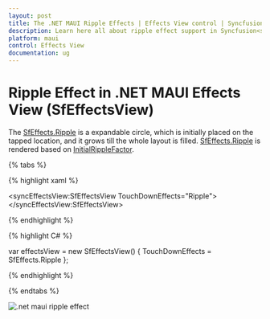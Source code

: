 ```yaml
---
layout: post
title: The .NET MAUI Ripple Effects | Effects View control | Syncfusion<sup>®</sup>
description: Learn here all about ripple effect support in Syncfusion<sup>®</sup> .NET MAUI Effects View (SfEffectsView) control and more.
platform: maui
control: Effects View
documentation: ug
---
```


# Ripple Effect in .NET MAUI Effects View (SfEffectsView)

The [SfEffects.Ripple](https://help.syncfusion.com/cr/maui/Syncfusion.Maui.Core.SfEffects.html#Syncfusion_Maui_Core_SfEffects_Ripple) is a expandable circle, which is initially placed on the tapped location, and it grows till the whole layout is filled. [SfEffects.Ripple](https://help.syncfusion.com/cr/maui/Syncfusion.Maui.Core.SfEffects.html#Syncfusion_Maui_Core_SfEffects_Ripple) is rendered based on [InitialRippleFactor](https://help.syncfusion.com/cr/maui/Syncfusion.Maui.Core.SfEffectsView.html#Syncfusion_Maui_Core_SfEffectsView_InitialRippleFactor).

{% tabs %} 

{% highlight xaml %} 

<syncEffectsView:SfEffectsView TouchDownEffects="Ripple">
</syncEffectsView:SfEffectsView>

{% endhighlight %}

{% highlight C# %} 

var effectsView = new SfEffectsView()
{
    TouchDownEffects = SfEffects.Ripple
};

{% endhighlight %}

{% endtabs %}

![.net maui ripple effect](Effects_images/net_maui_ripple_effect.gif)